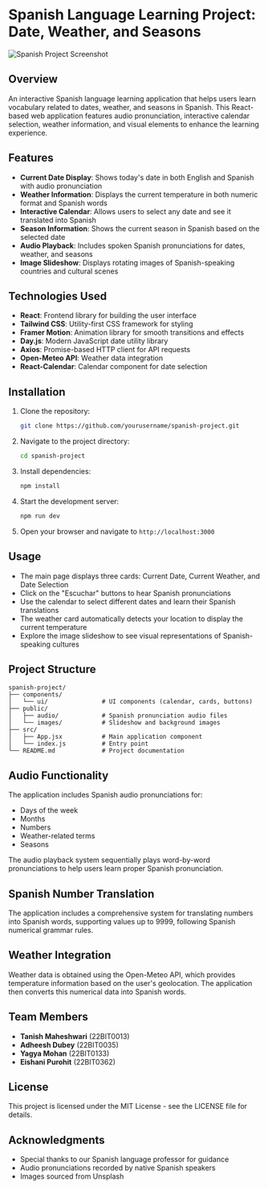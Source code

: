 # Spanish Language Learning Project: Date, Weather, and Seasons

![Spanish Project Screenshot](https://i.ibb.co/C3K0TtML/logo.jpg)

## Overview

An interactive Spanish language learning application that helps users learn vocabulary related to dates, weather, and seasons in Spanish. This React-based web application features audio pronunciation, interactive calendar selection, weather information, and visual elements to enhance the learning experience.

## Features

- **Current Date Display**: Shows today's date in both English and Spanish with audio pronunciation
- **Weather Information**: Displays the current temperature in both numeric format and Spanish words
- **Interactive Calendar**: Allows users to select any date and see it translated into Spanish
- **Season Information**: Shows the current season in Spanish based on the selected date
- **Audio Playback**: Includes spoken Spanish pronunciations for dates, weather, and seasons
- **Image Slideshow**: Displays rotating images of Spanish-speaking countries and cultural scenes

## Technologies Used

- **React**: Frontend library for building the user interface
- **Tailwind CSS**: Utility-first CSS framework for styling
- **Framer Motion**: Animation library for smooth transitions and effects
- **Day.js**: Modern JavaScript date utility library
- **Axios**: Promise-based HTTP client for API requests
- **Open-Meteo API**: Weather data integration
- **React-Calendar**: Calendar component for date selection

## Installation

1. Clone the repository:

   ```bash
   git clone https://github.com/yourusername/spanish-project.git
   ```

2. Navigate to the project directory:

   ```bash
   cd spanish-project
   ```

3. Install dependencies:

   ```bash
   npm install
   ```

4. Start the development server:

   ```bash
   npm run dev
   ```

5. Open your browser and navigate to `http://localhost:3000`

## Usage

- The main page displays three cards: Current Date, Current Weather, and Date Selection
- Click on the "Escuchar" buttons to hear Spanish pronunciations
- Use the calendar to select different dates and learn their Spanish translations
- The weather card automatically detects your location to display the current temperature
- Explore the image slideshow to see visual representations of Spanish-speaking cultures

## Project Structure

```
spanish-project/
├── components/
│   └── ui/               # UI components (calendar, cards, buttons)
├── public/
│   ├── audio/            # Spanish pronunciation audio files
│   └── images/           # Slideshow and background images
├── src/
│   ├── App.jsx           # Main application component
│   └── index.js          # Entry point
└── README.md             # Project documentation
```

## Audio Functionality

The application includes Spanish audio pronunciations for:

- Days of the week
- Months
- Numbers
- Weather-related terms
- Seasons

The audio playback system sequentially plays word-by-word pronunciations to help users learn proper Spanish pronunciation.

## Spanish Number Translation

The application includes a comprehensive system for translating numbers into Spanish words, supporting values up to 9999, following Spanish numerical grammar rules.

## Weather Integration

Weather data is obtained using the Open-Meteo API, which provides temperature information based on the user's geolocation. The application then converts this numerical data into Spanish words.

## Team Members

- **Tanish Maheshwari** (22BIT0013)
- **Adheesh Dubey** (22BIT0035)
- **Yagya Mohan** (22BIT0133)
- **Eishani Purohit** (22BIT0362)

## License

This project is licensed under the MIT License - see the LICENSE file for details.

## Acknowledgments

- Special thanks to our Spanish language professor for guidance
- Audio pronunciations recorded by native Spanish speakers
- Images sourced from Unsplash
